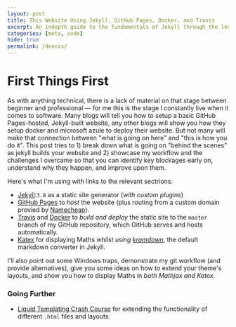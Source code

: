 ```yaml
---
layout: post
title: This Website Using Jekyll, GitHub Pages, Docker, and Travis
excerpt: An indepth guide to the fundamentals of Jekyll through the lense of a non-coder.
categories: [meta, code]
hide: true
permalink: /dennis/
---
```


# First Things First
As with anything technical, there is a lack of material on that stage between beginner and professional — for me this is the stage I constantly live when it comes to software. Many blogs will tell you how to setup a basic GitHub Pages-hosted, Jekyll-built website, any other blogs will show you how they setup docker and microsoft azule to deploy their website. But not many will make that connection between "what is going on here" and "this is how you do it". This post tries to 1) break down what is going on "behind the scenes" as jekyll builds your website and 2) showcase my workflow and the challenges I overcame so that you can identify key blockages early on, understand why they happen, and improve upon them. 

Here's what I'm using with links to the relevant sectrions: 
* [Jekyll](https://jekyllrb.com):`3.8` as a static site generator (_with custom plugins_)
* [GitHub Pages](https://pages.github.com) to _host_ the website (plus routing from a custom domain provied by [Namecheap](https://www.namecheap.com)).
* [Travis](https://travis-ci.org) and [Docker](https://www.docker.com) to _build and deploy_ the static site to the `master` branch of my GitHub repository, which GitHub serves and hosts automatically. 
* [Katex](https://katex.org) for displaying Maths _whilst using [kramdown](https://kramdown.gettalong.org/index.html)_, the default markdown converter in Jekyll.

I'll also point out some Windows traps, demonstrate my git workflow (and provide alternatives), give you some ideas on how to extend your theme's layouts, and show you how to display Maths in _both Mathjax and Katex_. 

<!-- TODO: TABLE OF CONTENTS -->

### Going Further
- [Liquid Templating Crash Course](https://www.seanh.cc/2019/09/29/liquid) for extending the functionality of different `.html` files and layouts. 
